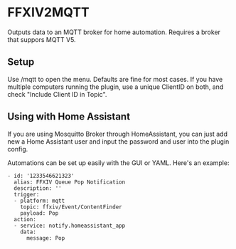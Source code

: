 # FFXIV2MQTT
Outputs data to an MQTT broker for home automation.
Requires a broker that suppors MQTT V5.

## Setup
Use /mqtt to open the menu.
Defaults are fine for most cases. If you have multiple computers running the plugin, use a unique ClientID on both, and check "Include Client ID in Topic".

## Using with Home Assistant
If you are using Mosquitto Broker through HomeAssistant, you can just add new a Home Assistant user and input the password and user into the plugin config.

Automations can be set up easily with the GUI or YAML. Here's an example:
```
- id: '1233546621323'
  alias: FFXIV Queue Pop Notification
  description: ''
  trigger:
  - platform: mqtt
    topic: ffxiv/Event/ContentFinder
    payload: Pop
  action:
  - service: notify.homeassistant_app
    data:
      message: Pop
```